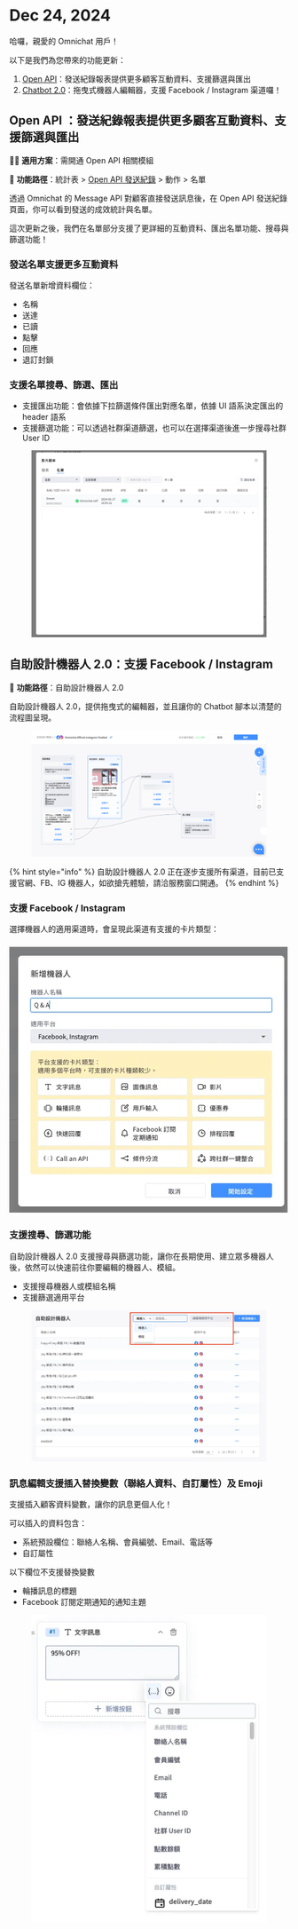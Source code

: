 # Dec 24, 2024

哈囉，親愛的 Omnichat 用戶！

以下是我們為您帶來的功能更新：

1. [Open API](dec-24-2024.md#open-api-fa-song-ji-lu-bao-biao-ti-gong-geng-duo-gu-ke-hu-dong-zi-liao-zhi-yuan-shai-xuan-yu-hui-chu)：發送紀錄報表提供更多顧客互動資料、支援篩選與匯出
2. [Chatbot 2.0](dec-24-2024.md#zi-zhu-she-ji-ji-qi-ren-2.0-zhi-yuan-facebook-instagram)：拖曳式機器人編輯器，支援 Facebook / Instagram 渠道囉！

## Open API ：發送紀錄報表提供更多顧客互動資料、支援篩選與匯出

🙌🏻 **適用方案**：需開通 Open API 相關模組

📍 **功能路徑**：統計表 > [Open API 發送紀錄](https://console.omnichat.ai/openapi-log) > 動作 > 名單

透過 Omnichat 的 Message API 對顧客直接發送訊息後，在 Open API 發送紀錄頁面，你可以看到發送的成效統計與名單。

這次更新之後，我們在名單部分支援了更詳細的互動資料、匯出名單功能、搜尋與篩選功能！

### 發送名單支援更多互動資料

發送名單新增資料欄位：

* 名稱
* 送達
* 已讀
* 點擊
* 回應
* 退訂封鎖

### 支援名單搜尋、篩選、匯出

* 支援匯出功能：會依據下拉篩選條件匯出對應名單，依據 UI 語系決定匯出的 header 語系
* 支援篩選功能：可以透過社群渠道篩選，也可以在選擇渠道後進一步搜尋社群 User ID

<figure><img src="../.gitbook/assets/image (51).png" alt=""><figcaption></figcaption></figure>

## 自助設計機器人 2.0：支援 Facebook / Instagram

📍 **功能路徑**：自助設計機器人 2.0

自助設計機器人 2.0，提供拖曳式的編輯器，並且讓你的 Chatbot 腳本以清楚的流程圖呈現。

<figure><img src="../.gitbook/assets/screely-1735111893368.png" alt=""><figcaption></figcaption></figure>

{% hint style="info" %}
自助設計機器人 2.0 正在逐步支援所有渠道，目前已支援官網、FB、IG 機器人，如欲搶先體驗，請洽服務窗口開通。
{% endhint %}

### 支援 Facebook / Instagram

選擇機器人的適用渠道時，會呈現此渠道有支援的卡片類型：

### ![](<../.gitbook/assets/image (52).png>)

### 支援搜尋、篩選功能

自助設計機器人 2.0 支援搜尋與篩選功能，讓你在長期使用、建立眾多機器人後，依然可以快速前往你要編輯的機器人、模組。

* 支援搜尋機器人或模組名稱
* 支援篩選適用平台

<figure><img src="../.gitbook/assets/image (53).png" alt=""><figcaption></figcaption></figure>

### 訊息編輯支援插入替換變數（聯絡人資料、自訂屬性）及 Emoji

支援插入顧客資料變數，讓你的訊息更個人化！

可以插入的資料包含：

* 系統預設欄位：聯絡人名稱、會員編號、Email、電話等
* 自訂屬性

以下欄位不支援替換變數

* 輪播訊息的標題
* Facebook 訂閱定期通知的通知主題

<figure><img src="../.gitbook/assets/image (54).png" alt=""><figcaption></figcaption></figure>
